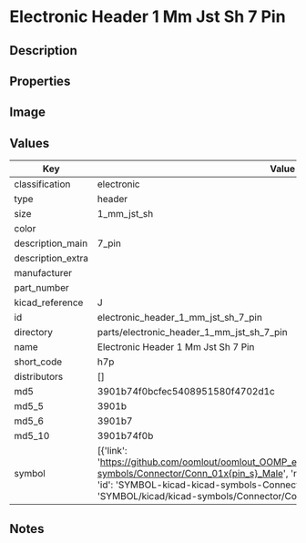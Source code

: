 # Electronic Header 1 Mm Jst Sh 7 Pin

## Description

## Properties


## Image


## Values

| Key | Value |
| --- | --- |
| classification | electronic |
| type | header |
| size | 1_mm_jst_sh |
| color |  |
| description_main | 7_pin |
| description_extra |  |
| manufacturer |  |
| part_number |  |
| kicad_reference | J |
| id | electronic_header_1_mm_jst_sh_7_pin |
| directory | parts/electronic_header_1_mm_jst_sh_7_pin |
| name | Electronic Header 1 Mm Jst Sh 7 Pin |
| short_code | h7p |
| distributors | [] |
| md5 | 3901b74f0bcfec5408951580f4702d1c |
| md5_5 | 3901b |
| md5_6 | 3901b7 |
| md5_10 | 3901b74f0b |
| symbol | [{'link': 'https://github.com/oomlout/oomlout_OOMP_eda_V2/tree/main/SYMBOL/kicad/kicad-symbols/Connector/Conn_01x{pin_s}_Male', 'name': 'Connector : Conn_01x07_Male', 'id': 'SYMBOL-kicad-kicad-symbols-Connector-Conn_01x07_Male', 'directory': 'SYMBOL/kicad/kicad-symbols/Connector/Conn_01x07_Male/'}] |

## Notes

